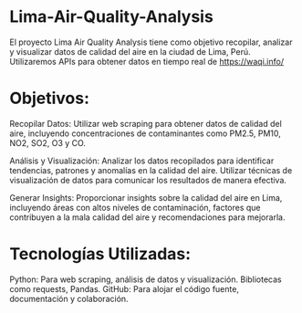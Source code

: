 # Lima-Air-Quality-Analysis
El proyecto Lima Air Quality Analysis tiene como objetivo recopilar, analizar y visualizar datos de calidad del aire en la ciudad de Lima, Perú. Utilizaremos APIs para obtener datos en tiempo real de https://waqi.info/ 

# Objetivos:
Recopilar Datos: Utilizar web scraping para obtener datos de calidad del aire, incluyendo concentraciones de contaminantes como PM2.5, PM10, NO2, SO2, O3 y CO.

Análisis y Visualización: Analizar los datos recopilados para identificar tendencias, patrones y anomalías en la calidad del aire. Utilizar técnicas de visualización de datos para comunicar los resultados de manera efectiva.

Generar Insights: Proporcionar insights sobre la calidad del aire en Lima, incluyendo áreas con altos niveles de contaminación, factores que contribuyen a la mala calidad del aire y recomendaciones para mejorarla.

# Tecnologías Utilizadas:
Python: Para web scraping, análisis de datos y visualización. 
Bibliotecas como requests, Pandas.
GitHub: Para alojar el código fuente, documentación y colaboración.
